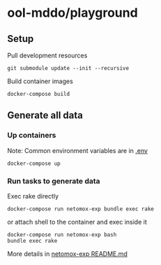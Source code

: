 # ool-mddo/playground

## Setup

Pull development resources

```shell
git submodule update --init --recursive
```

Build container images

```shell
docker-compose build
```

## Generate all data

### Up containers

Note: Common environment variables are in [.env](.env)

```shell
docker-compose up
```

### Run tasks to generate data

Exec rake directly

```shell
docker-compose run netomox-exp bundle exec rake
```

or attach shell to the container and exec inside it

```shell
docker-compose run netomox-exp bash
bundle exec rake
```

More details in [netomox-exp README.md](https://github.com/ool-mddo/netomox-exp/blob/develop/README.md)
